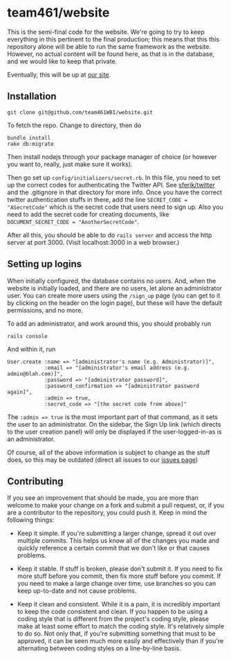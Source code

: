 # team461/website

This is the semi-final code for the website.
We're going to try to keep everything in this pertinent to the final production;
this means that this this repository alone will be able to run the same framework as the website.
However, no actual content will be found here, as that is in the database, and we would like to
keep that private.

Eventually, this will be up at [our site](http://boilerinvasion.org).

## Installation

    git clone git@github.com/team461WBI/website.git

To fetch the repo. Change to directory, then do

    bundle install
    rake db:migrate

Then install nodejs through your package manager of choice (or however
you want to, really, just make sure it works).

Then go set up `config/initializers/secret.rb`.
In this file, you need to set up the correct codes for authenticating the
Twitter API. See [sferik/twitter](https://github.com/sferik/twitter) and
the .gitignore in that directory for more info.
Once you have the correct twitter authentication stuffs in there,
add the line `SECRET_CODE = "ASecretCode"` which is the secret code that
users need to sign up. Also you need to add the secret code for creating
documents, like `DOCUMENT_SECRET_CODE = "AnotherSecretCode"`.

After all this, you should be able to do `rails server` and access the http server at
port 3000. (Visit localhost:3000 in a web browser.)


## Setting up logins

When initially configured, the database contains no users.
And, when the website is initially loaded, and there are no users,
let alone an administrator user. You can create more users using
the `/sign_up` page (you can get to it by clicking on the header on
the login page), but these will have the default permissions, and no more.

To add an administrator, and work around this, you should probably run

    rails console

And within it, run

````
User.create :name => "[administrator's name (e.g. Administrator)]",
            :email => "[administrator's email address (e.g. admin@blah.com)]",
            :password => "[administrator password]",
            :password_confirmation => "[administrator password again]",
            :admin => true,
            :secret_code => "[the secret code from above]"
````

The `:admin => true` is the most important part of that command,
as it sets the user to an administrator.
On the sidebar, the Sign Up link (which directs to the user creation
panel) will only be displayed if the user-logged-in-as is an administrator.

Of course, all of the above information is subject to change as the stuff
does, so this may be outdated (direct all issues to our [issues page](https://github.com/team461WBI/website/issues))

## Contributing
If you see an improvement that should be made, you are more than welcome to
make your change on a fork and submit a pull request, or, if you are a contributor
to the repository, you could push it.
Keep in mind the following things:

* Keep it simple.
If you're submitting a larger change, spread it out over multiple commits.
This helps us know all of the changes you made and quickly reference a certain
commit that we don't like or that causes problems.

* Keep it stable.
If stuff is broken, please don't submit it.
If you need to fix more stuff before you commit, then fix more stuff before you
commit.
If you need to make a large change over time, use branches so you can keep
up-to-date and not cause problems.

* Keep it clean and consistent.
While it is a pain, it is incredibly important to keep the code consistent and clean.
If you happen to be using a coding style that is different from the project's coding
style, please make at least some effort to match the coding style.
It's relatively simple to do so.
Not only that, if you're submitting something that must to be approved, it can be seen
much more easily and effectively than if you're alternating between coding styles on a
line-by-line basis.
